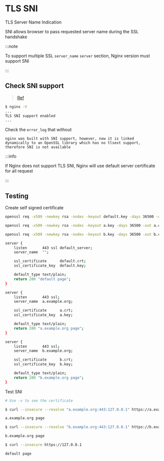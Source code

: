 # TLS SNI

TLS Server Name Indication

SNI allows browser to pass requested server name during the SSL handshake

:::note

To support multiple SSL `server_name` `server` section, Nginx version must support SNI

:::

## Check SNI support

> [Ref](http://nginx.org/en/docs/http/configuring_https_servers.html)

```bash
$ nginx -V
...
TLS SNI support enabled
...
```

Check the `error_log` that without

```
nginx was built with SNI support, however, now it is linked
dynamically to an OpenSSL library which has no tlsext support,
therefore SNI is not available
```

:::info

If Nginx does not support TLS SNI, Nginx will use default server certificate for all request

:::

## Testing

Create self signed certificate

```bash
openssl req -x509 -newkey rsa -nodes -keyout default.key -days 36500 -out default.crt -subj "/CN=example.org"

openssl req -x509 -newkey rsa -nodes -keyout a.key -days 36500 -out a.crt -subj "/CN=a.example.org"

openssl req -x509 -newkey rsa -nodes -keyout b.key -days 36500 -out b.crt -subj "/CN=b.example.org"
```

```bash
server {
    listen       443 ssl default_server;
    server_name  "";

    ssl_certificate      default.crt;
    ssl_certificate_key  default.key;

    default_type text/plain;
    return 200 "default page";
}

server {
    listen       443 ssl;
    server_name  a.example.org;

    ssl_certificate      a.crt;
    ssl_certificate_key  a.key;

    default_type text/plain;
    return 200 "a.example.org page";
}

server {
    listen       443 ssl;
    server_name  b.example.org;

    ssl_certificate      b.crt;
    ssl_certificate_key  b.key;

    default_type text/plain;
    return 200 "b.example.org page";
}
```

Test SNI

```bash
# Use -v to see the certificate

$ curl --insecure --resolve "a.example.org:443:127.0.0.1" https://a.example.org

a.example.org page

$ curl --insecure --resolve "b.example.org:443:127.0.0.1" https://b.example.org

b.example.org page

$ curl --insecure https://127.0.0.1

default page
```
